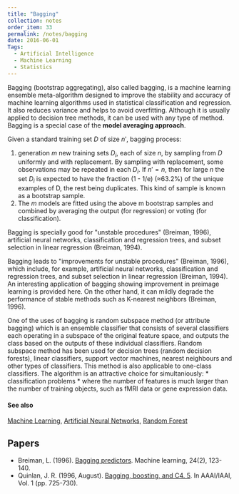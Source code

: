 ```yaml
---
title: "Bagging"
collection: notes
order_item: 33
permalink: /notes/bagging
date: 2016-06-01
Tags:
  - Artificial Intelligence
  - Machine Learning
  - Statistics
---
```


Bagging (bootstrap aggregating), also called bagging, is a machine learning ensemble meta-algorithm designed to improve the stability and accuracy of machine learning algorithms used in statistical classification and regression. It also reduces variance and helps to avoid overfitting. Although it is usually applied to decision tree methods, it can be used with any type of method. Bagging is a special case of the **model averaging approach**.

Given a standard training set $D$ of size $n'$, bagging process:
1. generation $m$ new training sets ${\displaystyle D_{i}}$, each of size $n$, by sampling from $D$ uniformly and with replacement. By sampling with replacement, some observations may be repeated in each ${\displaystyle D_{i}}$. If $n'=n$, then for large $n$ the set ${\displaystyle D_{i}}$ is expected to have the fraction (1 - 1/e) (≈63.2%) of the unique examples of D, the rest being duplicates. This kind of sample is known as a bootstrap sample. 
2. The $m$ models are fitted using the above m bootstrap samples and combined by averaging the output (for regression) or voting (for classification).

Bagging is specially good for "unstable procedures" (Breiman, 1996), artificial neural networks, classification and regression trees, and subset selection in linear regression (Breiman, 1994).

Bagging leads to "improvements for unstable procedures" (Breiman, 1996), which include, for example, artificial neural networks, classification and regression trees, and subset selection in linear regression (Breiman, 1994). An interesting application of bagging showing improvement in preimage learning is provided here. On the other hand, it can mildly degrade the performance of stable methods such as K-nearest neighbors (Breiman, 1996).

One of the uses of bagging is random subspace method (or attribute bagging) which is an ensemble classifier that consists of several classifiers each operating in a subspace of the original feature space, and outputs the class based on the outputs of these individual classifiers. Random subspace method has been used for decision trees (random decision forests), linear classifiers, support vector machines, nearest neighbours and other types of classifiers. This method is also applicable to one-class classifiers. The algorithm is an attractive choice for simultaniously:
	* classification problems
	* where the number of features is much larger than the number of training objects, such as fMRI data or gene expression data.


#### See also
[Machine Learning](/notes/machine_learning), [Artificial Neural Networks](/notes/artificial_neural_networks), [Random Forest](/notes/random_forest)




## Papers
* Breiman, L. (1996). [Bagging predictors](http://www.machine-learning.martinsewell.com/ensembles/bagging/Breiman1996.pdf). Machine learning, 24(2), 123-140.
* Quinlan, J. R. (1996, August). [Bagging, boosting, and C4. 5](http://www.cs.ecu.edu/~dingq/CSCI6905/readings/BaggingBoosting.pdf). In AAAI/IAAI, Vol. 1 (pp. 725-730).




